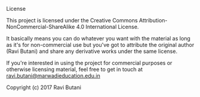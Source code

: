 License

This project is licensed under the Creative Commons Attribution-NonCommercial-ShareAlike 4.0 International License.

It basically means you can do whatever you want with the material as long as it's for non-commercial use but you've got to attribute the original author (Ravi Butani) and share any derivative works under the same license.

If you're interested in using the project for commercial purposes or otherwise licensing material, feel free to get in touch at ravi.butani@marwadieducation.edu.in


Copyright (c) 2017 Ravi Butani
